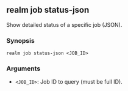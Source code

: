 ## realm job status-json

Show detailed status of a specific job (JSON).

### Synopsis

```
realm job status-json <JOB_ID>
```

### Arguments

- `<JOB_ID>`: Job ID to query (must be full ID).


